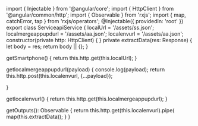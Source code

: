 
import { Injectable } from '@angular/core';
import { HttpClient } from '@angular/common/http';
import { Observable } from 'rxjs';
import { map, catchError, tap } from 'rxjs/operators';
@Injectable({
  providedIn: 'root'
})
export class ServiceapiService {
   localUrl = '/assets/ss.json';
   localmergeappupdurl = '/assets/aa.json';
   localenvurl = '/assets/aa.json';
constructor(private http: HttpClient) { }
private extractData(res: Response) {
  let body = res;
  return body || {};
}

getSmartphone() {
  return this.http.get(this.localUrl);
}

getlocalmergeappupdurl(payload) {
  console.log(payload);
  return this.http.post(this.localenvurl, {...payload});
  
}


getlocalenvurl() {
  return this.http.get(this.localmergeappupdurl);
}

getOutputs(): Observable<any> {
  return this.http.get(this.localenvurl).pipe(
    map(this.extractData));
}
}
